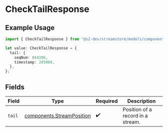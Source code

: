 # CheckTailResponse

## Example Usage

```typescript
import { CheckTailResponse } from "@s2-dev/streamstore/models/components";

let value: CheckTailResponse = {
  tail: {
    seqNum: 844206,
    timestamp: 245060,
  },
};
```

## Fields

| Field                                                                  | Type                                                                   | Required                                                               | Description                                                            |
| ---------------------------------------------------------------------- | ---------------------------------------------------------------------- | ---------------------------------------------------------------------- | ---------------------------------------------------------------------- |
| `tail`                                                                 | [components.StreamPosition](../../models/components/streamposition.md) | :heavy_check_mark:                                                     | Position of a record in a stream.                                      |